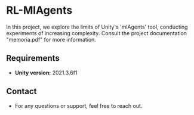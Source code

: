 # RL-MlAgents
In this project, we explore the limits of Unity's 'mlAgents' tool, conducting experiments of increasing complexity.
Consult the project documentation "memoria.pdf" for more information.

## Requirements
- **Unity version:** 2021.3.6f1

## Contact
- For any questions or support, feel free to reach out.
